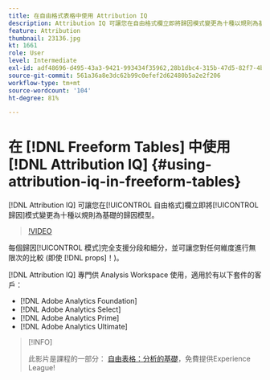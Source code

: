 ```yaml
---
title: 在自由格式表格中使用 Attribution IQ
description: Attribution IQ 可讓您在自由格式欄立即將歸因模式變更為十種以規則為基礎的歸因模型。
feature: Attribution
thumbnail: 23136.jpg
kt: 1661
role: User
level: Intermediate
exl-id: adf48696-d495-43a3-9421-993434f35962,28b1dbc4-315b-47d5-82f7-4b394ed31ad8
source-git-commit: 561a36a8e3dc62b99c0efef2d62480b5a2e2f206
workflow-type: tm+mt
source-wordcount: '104'
ht-degree: 81%

---
```


# 在 [!DNL Freeform Tables] 中使用 [!DNL Attribution IQ] {#using-attribution-iq-in-freeform-tables}

[!DNL Attribution IQ] 可讓您在[!UICONTROL 自由格式]欄立即將[!UICONTROL 歸因]模式變更為十種以規則為基礎的歸因模型。

>[!VIDEO](https://video.tv.adobe.com/v/23136/?quality=12)

每個歸因[!UICONTROL 模式]完全支援分段和細分，並可讓您對任何維度進行無限次的比較 (即使 [!DNL props]！)。

[!DNL Attribution IQ] 專門供 Analysis Workspace 使用，適用於有以下套件的客戶：

* [!DNL Adobe Analytics Foundation]
* [!DNL Adobe Analytics Select]
* [!DNL Adobe Analytics Prime]
* [!DNL Adobe Analytics Ultimate]

>[!INFO]
>
> 此影片是課程的一部分： [自由表格：分析的基礎](https://experienceleague.adobe.com/?recommended=Analytics-U-1-2020.3)，免費提供Experience League!
